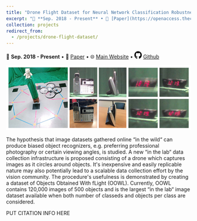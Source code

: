 ```yaml
---
title: "Drone Flight Dataset for Neural Network Classification Robustness"
excerpt: "📅 **Sep. 2018 - Present** • 📄 [Paper](https://openaccess.thecvf.com/content_CVPR_2019/papers/Ho_Catastrophic_Childs_Play_Easy_to_Perform_Hard_to_Defend_Adversarial_CVPR_2019_paper.pdf) • 🌐 [Main Website](http://www.svcl.ucsd.edu/projects/OOWL/CVPR2019_adversarial.html) <br/> Developed a drone flight system to collect over 120,000 images. The dataset was used to conduct experiments showing severe vulnerabilities (30% drop) in neural networks to pose & camera shake. Findings published to CVPR 2019. [More info.](https://b7leung.github.io/projects/drone-flight-dataset/) <br/><img src='/images/OOWL_Main_Picture.jpg'>"
collection: projects
redirect_from: 
  - /projects/drone-flight-dataset/
---
```


📅 **Sep. 2018 - Present** • 📄 [Paper](https://openaccess.thecvf.com/content_CVPR_2019/papers/Ho_Catastrophic_Childs_Play_Easy_to_Perform_Hard_to_Defend_Adversarial_CVPR_2019_paper.pdf) • 🌐 [Main Website](http://www.svcl.ucsd.edu/projects/OOWL/CVPR2019_adversarial.html) • <img src="/images/github_icon.png" width="20" height="20"> [Github](https://github.com/b7leung/OOWL-Drone-Flight-System)

<img src='/images/OOWL_Main_Picture.jpg'>

The hypothesis that image datasets gathered online “in the wild“ can produce biased object recognizers, e.g. preferring professional photography or certain viewing angles, is studied. A new “in the lab“ data collection infrastructure is proposed consisting of a drone which captures images as it circles around objects. It's inexpensive and easily replicable nature may also potentially lead to a scalable data collection effort by the vision community. The procedure's usefulness is demonstrated by creating a dataset of Objects Obtained With fLight (OOWL). Currently, OOWL contains 120,000 images of 500 objects and is the largest “in the lab“ image dataset available when both number of classeds and objects per class are considered.


PUT CITATION INFO HERE